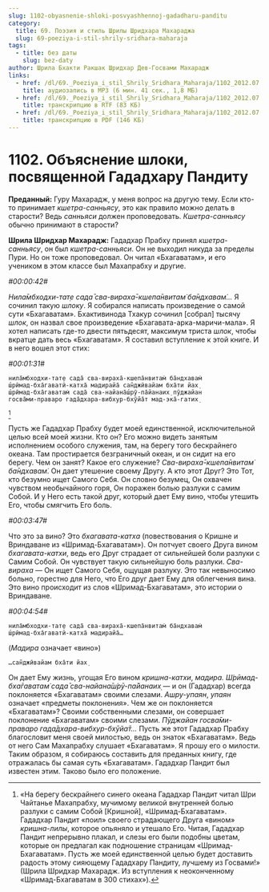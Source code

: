 ```yaml
---
slug: 1102-obyasnenie-shloki-posvyashhennoj-gadadharu-panditu
category:
  title: 69. Поэзия и стиль Шрилы Шридхара Махараджа
  slug: 69-poeziya-i-stil-shrily-sridhara-maharaja
tags:
  - title: без даты
    slug: bez-daty
author: Шрила Бхакти Ракшак Шридхар Дев-Госвами Махарадж
links:
  - href: /dl/69._Poeziya_i_stil_Shrily_Sridhara_Maharaja/1102_2012.07.27.3_SridharMj_Obyasneniye_shloki_posvyawennoy_Gadadharu_Panditu.mp3
    title: аудиозапись в MP3 (6 мин. 41 сек., 1,8 МБ)
  - href: /dl/69._Poeziya_i_stil_Shrily_Sridhara_Maharaja/1102_2012.07.27.3_SridharMj_Obyasneniye_shloki_posvyawennoy_Gadadharu_Panditu.rtf
    title: транскрипцию в RTF (83 КБ)
  - href: /dl/69._Poeziya_i_stil_Shrily_Sridhara_Maharaja/1102_2012.07.27.3_SridharMj_Obyasneniye_shloki_posvyawennoy_Gadadharu_Panditu.pdf
    title: транскрипцию в PDF (146 КБ)
---
```


# 1102. Объяснение шлоки, посвященной Гададхару Пандиту

**Преданный:** Гуру Махарадж, у меня вопрос на другую тему. Если кто-то принимает *кшетра-санньясу*, это как правило можно делать в старости? Ведь *санньяси* должен проповедовать. *Кшетра-санньясу* обычно принимают в старости?

**Шрила Шридхар Махарадж:** Гададхар Прабху принял *кшетра-санньясу*, он был *кшетра-санньяси*. Он не выходил никуда за пределы Пури. Но он тоже проповедовал. Он читал «Бхагаватам», и его учеником в этом классе был Махапрабху и другие.

*#00:00:42#*

*Нила̄мбходхи-тат̣е сада̄ сва-вираха̄-кшепа̄нвитам̇ ба̄ндхавам̇…* Я сочинил такую *шлоку*. Я собирался написать произведение о самой сути «Бхагаватам». Бхактивинода Тхакур сочинил [собрал] тысячу *шлок*, он назвал свое произведение «Бхагавата-арка-маричи-мала». Я хотел написать где-то двести пятьдесят, максимум триста *шлок*, чтобы вкратце дать весь «Бхагаватам». Я составил вступление к этой книге. И в него вошел этот стих:

*#00:01:31#*

    нила̄мбходхи-тат̣е сада̄ сва-вираха̄-кшепа̄нвитам̇ ба̄ндхавам̇
    ш́рӣмад-бха̄гаватӣ-катха̄ мадирайа̄ сан̃джӣвайам бха̄ти йах̣
    ш́рӣмад-бха̄гаватам̇ сада̄ сва-найана̄ш́рӯ-па̄йанаих̣ пӯджайан
    госва̄ми-праваро гада̄дхара-вибхур-бхӯйа̄т мад-эка̄-гатих̣
[^_ftn1]

Пусть же Гададхар Прабху будет моей единственной, исключительной целью всей моей жизни. Кто он? Его можно видеть занятым исполнением особого служения, там, на берегу того бескрайнего океана. Там простирается безграничный океан, и он сидит на его берегу. Чем он занят? Какое его служение? *Сва-вираха̄-кшепа̄нвитам̇ ба̄ндхавам̇*. Он дает утешение своему Другу. А кто этот Друг? Это Тот, кто безумно ищет Самого Себя. Он словно безумец, Он охвачен чувством необычайного горя, Он поражен болью разлуки с самим Собой. И у Него есть такой друг, который дает Ему вино, чтобы утешить Его, чтобы смягчить Его боль.

*#00:03:47#*

Что это за вино? Это *бхагавата-катха* (повествования о Кришне и Вриндаване из «Шримад-Бхагаватам»). Он потчует своего Друга вином *бхагавата-катхи*, ведь его Друг страдает от сильнейшей боли разлуки с Самим Собой. Он чувствует такую сильнейшую боль разлуки. *Сва-вираха* — Он ищет Самого Себя, ощущая разлуку. Это так невыносимо больно, горестно для Него, что Его друг дает Ему для облегчения вина. Это вино происходит из слов «Шримад-Бхагаватам», это истории о Вриндаване.

*#00:04:54#*

    нила̄мбходхи-тат̣е сада̄ сва-вираха̄-кшепа̄нвитам̇ ба̄ндхавам̇
    ш́рӣмад-бха̄гаватӣ-катха̄ мадирайа̄…

(*Мадира* означает «вино»)

    …сан̃джӣвайам бха̄ти йах̣

Он дает Ему жизнь, угощая Его вином *кришна-катхи*, *мадира. Ш́рӣмад-бха̄гаватам̇ сада̄ сва-найана̄ш́рӯ-па̄йанаих̣* — и он (Гададхар) всегда поклоняется «Бхагаватам» своими слезами. *Ашру-упаян*, *упаян* означает «предметы поклонения». Чем же он поклоняется «Бхагаватам»? Своими собственными слезами, он совершает поклонение «Бхагаватам» своими слезами. *Пӯджайан госва̄ми-праваро гада̄дхара-вибхур-бхӯйа̄т…* Пусть же этот Гададхар Прабху благословит меня своей милостью, ведь он знаток «Бхагаватам». Ведь от него Сам Махапрабху слушает «Бхагаватам». Я прошу его о милости. Таким образом, я собираюсь составить для преданных книгу, где отражалась бы самая суть «Бхагаватам». Гададхар Пандит был известен этим. Таково было его положение.



[^_ftn1]: «На берегу бескрайнего синего океана Гададхар Пандит читал Шри Чайтанье Махапрабху, мучимому великой внутренней болью разлуки с самим Собой [Кришной], «Шримад-Бхагаватам». Гададхар Пандит «поил» своего страдающего Друга «вином» *кришна-лилы*, которое опьяняло и утешало Его. Читая, Гададхар Пандит непрерывно плакал, и слезы его были подобны цветам, которые он предлагал как подношение страницам «Шримад-Бхагаватам». Пусть же моей единственной целью будет доставить радость этому сияющему Гададхару Пандиту, лучшему из Госвами!» (Шрила Шридхар Махарадж. Из вступления к неоконченному «Шримад-Бхагаватам в 300 стихах»).

